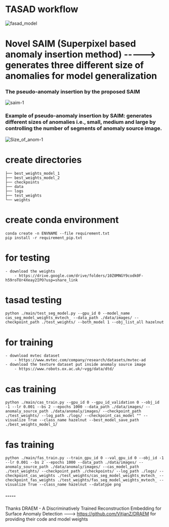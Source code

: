 # TASAD workflow 
![fasad_model](https://github.com/RizwanAliQau/tasad/assets/29249233/7090cb30-663a-4e6a-ae27-a35b2f65793e)

# Novel SAIM (Superpixel based anomaly insertion method) -----> generates three different size of anomalies for model generalization
### The pseudo-anomaly insertion by the proposed SAIM
![saim-1](https://github.com/RizwanAliQau/tasad/assets/29249233/88ffd8aa-ed87-4da0-9e0b-cf55e4f80b4c)

### Example of pseudo-anomaly insertion by SAIM: generates different sizes of anomalies i.e., small, medium and large by controlling the number of segments of anomaly source image.
![Size_of_anom-1](https://github.com/RizwanAliQau/tasad/assets/29249233/371e2bf9-9c8a-44d7-98e3-8e8823fd4b71)


# create directories 
    
    ├── best_weights_model_1
    ├── best_weights_model_2
    ├── checkpoints
    ├── data
    ├── logs
    ├── test_weights
    └── weights
# create conda environment
    conda create -n ENVNAME --file requirement.txt
    pip install -r requirement_pip.txt

# for testing 
    - download the weights
        - https://drive.google.com/drive/folders/10Z0MNGY9codk0F-h59roTUr4Xeay2IPO?usp=share_link

# tasad testing 
    python ./main/test_seg_model.py --gpu_id 0 --model_name cas_seg_model_weights_mvtech_ --data_path ./data/images/ --checkpoint_path ./test_weights/ --both_model 1 --obj_list_all hazelnut

# for training 
    - download mvtec dataset
        - https://www.mvtec.com/company/research/datasets/mvtec-ad
    - download the texture dataset put inside anomaly source image 
        - https://www.robots.ox.ac.uk/~vgg/data/dtd/
# cas training 
    python ./main/cas_train.py --gpu_id 0 --gpu_id_validation 0 --obj_id -1 --lr 0.001 --bs 2 --epochs 1000 --data_path ./data/images/ --anomaly_source_path ./data/anomaly/images/ --checkpoint_path ./test_weights/ --log_path ./logs/ --checkpoint_cas_model "" --visualize True --class_name hazelnut --best_model_save_path ./best_weights_model_1/

# fas training 
    python ./main/fas_train.py --train_gpu_id 0 --val_gpu_id 0 --obj_id -1 --lr 0.001 --bs 2 --epochs 1000 --data_path ./data/images/ --anomaly_source_path ./data/anomaly/images/ --cas_model_path ./test_weights/ --checkpoint_path ./checkpoints/ --log_path ./logs/ --checkpoint_cas_weights ./test_weights/cas_seg_model_weights_mvtech_ --checkpoint_fas_weights ./test_weights/fas_seg_model_weights_mvtech_ --visualize True --class_name hazelnut --datatype png

##### ----- #### 
Thanks DRAEM - A Discriminatively Trained Reconstruction Embedding for Surface Anomaly Detection ---> https://github.com/VitjanZ/DRAEM for providing their code and model weights  
